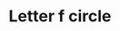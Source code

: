 ---
title: Letter f circle
tags: ["letter", "f", "circle", "alphabet", "round", "initial", "logo"]
icon: letter-f-circle
svg: '<svg xmlns="http://www.w3.org/2000/svg" width="24" height="24" fill="none" viewBox="0 0 24 24" stroke-width="1.5" stroke-linecap="round" stroke-linejoin="round" stroke="currentColor"><path d="M21 12a9 9 0 1 1-18 0 9 9 0 0 1 18 0"/><path d="M14.75 8h-5v4m0 0v4m0-4h4"/></svg>'
---